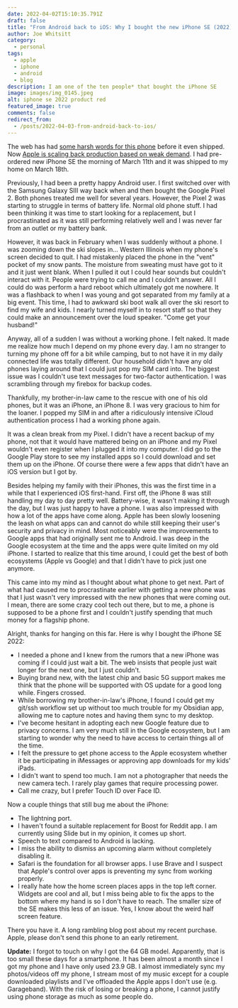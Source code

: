 ```yaml
---
date: 2022-04-02T15:10:35.791Z
draft: false
title: "From Android back to iOS: Why I bought the new iPhone SE (2022)"
author: Joe Whitsitt
category:
  - personal
tags:
  - apple
  - iphone
  - android
  - blog
description: I am one of the ten people* that bought the iPhone SE
image: images/img_0145.jpeg
alt: iphone se 2022 product red
featured_image: true
comments: false
redirect_from:
  - /posts/2022-04-03-from-android-back-to-ios/
---
```

The web has had [some harsh words for this phone](https://www.reddit.com/r/apple/comments/tbv8ft/why_do_people_hate_on_the_new_iphone_se_so_much) before it even shipped. Now [Apple is scaling back production based on weak demand](https://www.macrumors.com/2022/03/28/apple-cutting-iphone-se-production). I had pre-ordered new iPhone SE the morning of March 11th and it was shipped to my home on March 18th.

Previously, I had been a pretty happy Android user. I first switched over with the Samsung Galaxy SIII way back when and then bought the Google Pixel 2. Both phones treated me well for several years. However, the Pixel 2 was starting to struggle in terms of battery life. Normal old phone stuff. I had been thinking it was time to start looking for a replacement, but I procrastinated as it was still performing relatively well and I was never far from an outlet or my battery bank.

However, it was back in February when I was suddenly without a phone. I was zooming down the ski slopes in... Western Illinois when my phone's screen decided to quit. I had mistakenly placed the phone in the "vent" pocket of my snow pants. The moisture from sweating must have got to it and it just went blank. When I pulled it out I could hear sounds but couldn't interact with it. People were trying to call me and I couldn't answer. All I could do was perform a hard reboot which ultimately got me nowhere. It was a flashback to when I was young and got separated from my family at a big event. This time, I had to awkward ski boot walk all over the ski resort to find my wife and kids. I nearly turned myself in to resort staff so that they could make an announcement over the loud speaker. "Come get your husband!"

Anyway, all of a sudden I was without a working phone. I felt naked. It made me realize how much I depend on my phone every day. I am no stranger to turning my phone off for a bit while camping, but to not have it in my daily connected life was totally different. Our household didn't have any old phones laying around that I could just pop my SIM card into. The biggest issue was I couldn't use text messages for two-factor authentication. I was scrambling through my firebox for backup codes.

Thankfully, my brother-in-law came to the rescue with one of his old phones, but it was an iPhone, an iPhone 8. I was very gracious to him for the loaner. I popped my SIM in and after a ridiculously intensive iCloud authentication process I had a working phone again.

It was a clean break from my Pixel. I didn't have a recent backup of my phone, not that it would have mattered being on an iPhone and my Pixel wouldn't even register when I plugged it into my computer. I did go to the Google Play store to see my installed apps so I could download and set them up on the iPhone. Of course there were a few apps that didn't have an iOS version but I got by.

Besides helping my family with their iPhones, this was the first time in a while that I experienced iOS first-hand. First off, the iPhone 8 was still handling my day to day pretty well. Battery-wise, it wasn't making it through the day, but I was just happy to have a phone. I was also impressed with how a lot of the apps have come along. Apple has been slowly loosening the leash on what apps can and cannot do while still keeping their user's security and privacy in mind. Most noticeably were the improvements to Google apps that had originally sent me to Android. I was deep in the Google ecosystem at the time and the apps were quite limited on my old iPhone. I started to realize that this time around, I could get the best of both ecosystems (Apple vs Google) and that I didn't have to pick just one anymore.

This came into my mind as I thought about what phone to get next. Part of what had caused me to procrastinate earlier with getting a new phone was that I just wasn't very impressed with the new phones that were coming out. I mean, there are some crazy cool tech out there, but to me, a phone is supposed to be a phone first and I couldn't justify spending that much money for a flagship phone.

Alright, thanks for hanging on this far. Here is why I bought the iPhone SE 2022:

* I needed a phone and I knew from the rumors that a new iPhone was coming if I could just wait a bit. The web insists that people just wait longer for the next one, but I just couldn't.
* Buying brand new, with the latest chip and basic 5G support makes me think that the phone will be supported with OS update for a good long while. Fingers crossed.
* While borrowing my brother-in-law's iPhone, I found I could get my git/ssh workflow set up without too much trouble for my Obsidian app, allowing me to capture notes and having them sync to my desktop. 
* I've become hesitant in adopting each new Google feature due to privacy concerns. I am very much still in the Google ecosystem, but I am starting to wonder why the need to have access to certain things all of the time.
* I felt the pressure to get phone access to the Apple ecosystem whether it be participating in iMessages or approving app downloads for my kids' iPads.
* I didn't want to spend too much. I am not a photographer that needs the new camera tech. I rarely play games that require processing power.
* Call me crazy, but I prefer Touch ID over Face ID.

Now a couple things that still bug me about the iPhone:

* The lightning port.
* I haven't found a suitable replacement for Boost for Reddit app. I am currently using Slide but in my opinion, it comes up short.
* Speech to text compared to Android is lacking.
* I miss the ability to dismiss an upcoming alarm without completely disabling it.
* Safari is the foundation for all browser apps. I use Brave and I suspect that Apple's control over apps is preventing my sync from working properly.
* I really hate how the home screen places apps in the top left corner. Widgets are cool and all, but I miss being able to fix the apps to the bottom where my hand is so I don't have to reach. The smaller size of the SE makes this less of an issue. Yes, I know about the weird half screen feature.

There you have it. A long rambling blog post about my recent purchase. Apple, please don't send this phone to an early retirement.

**Update:** I forgot to touch on why I got the 64 GB model. Apparently, that is too small these days for a smartphone. It has been almost a month since I got my phone and I have only used 23.9 GB. I almost immediately sync my photos/videos off my phone, I stream most of my music except for a couple downloaded playlists and I've offloaded the Apple apps I don't use (e.g. Garageband). With the risk of losing or breaking a phone, I cannot justify using phone storage as much as some people do.